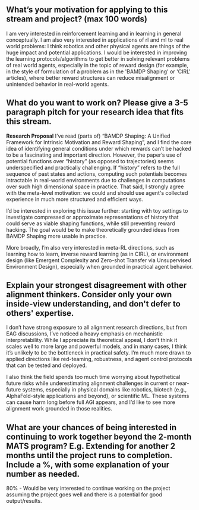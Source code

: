 ## What’s your motivation for applying to this stream and project? (max 100 words)

I am very interested in reinforcement learning and in learning in general conceptually. I am also very interested in applications of rl and ml to real world problems: I think robotics and other physical agents are things of the huge impact and potential applications. I would be interested in improving the learning protocols/algorithms to get better in solving relevant problems of real world agents, especially in the topic of reward design (for example, in the style of formulation of a problem as in the 'BAMDP Shaping' or 'CIRL' articles), where better reward structures can reduce misalignment or unintended behavior in real-world agents. 

## What do you want to work on? Please give a 3-5 paragraph pitch for your research idea that fits this stream.

**Research Proposal**
I’ve read (parts of) “BAMDP Shaping: A Unified Framework for Intrinsic Motivation and Reward Shaping”, and I find the core idea of identifying general conditions under which rewards can’t be hacked to be a fascinating and important direction. However, the paper’s use of potential functions over “history” (as opposed to trajectories) seems underspecified and practically challenging. If “history” refers to the full sequence of past states and actions, computing such potentials becomes intractable in real-world environments due to challenges in computations over such high dimensional space in practice. That said, I strongly agree with the meta-level motivation: we could and should use agent's collected experience in much more structured and efficient ways.

I’d be interested in exploring this issue further: starting with toy settings to investigate compressed or approximate representations of history that could serve as viable shaping functions, while still preventing reward hacking. The goal would be to make theoretically grounded ideas from BAMDP Shaping more usable in practice.

More broadly, I’m also very interested in meta-RL directions, such as learning how to learn, inverse reward learning (as in CIRL), or environment design (like Emergent Complexity and Zero-shot Transfer via Unsupervised Environment Design), especially when grounded in practical agent behavior.

## Explain your strongest disagreement with other alignment thinkers. Consider only your own inside-view understanding, and don't defer to others' expertise.

I don’t have strong exposure to all alignment research directions, but from EAG discussions, I’ve noticed a heavy emphasis on mechanistic interpretability. While I appreciate its theoretical appeal, I don’t think it scales well to more large and powerful models, and in many cases, I think it’s unlikely to be the bottleneck in practical safety. I’m much more drawn to applied directions like red-teaming, robustness, and agent control protocols that can be tested and deployed.

I also think the field spends too much time worrying about hypothetical future risks while underestimating alignment challenges in current or near-future systems, especially in physical domains like robotics, biotech (e.g., AlphaFold-style applications and beyond), or scientific ML. These systems can cause harm long before full AGI appears, and I’d like to see more alignment work grounded in those realities.  


## What are your chances of being interested in continuing to work together beyond the 2-month MATS program? E.g. Extending for another 2 months until the project runs to completion. Include a %, with some explanation of your number as needed.

80% - Would be very interested to continue working on the project assuming the project goes well and there is a potential for good output/results. 




